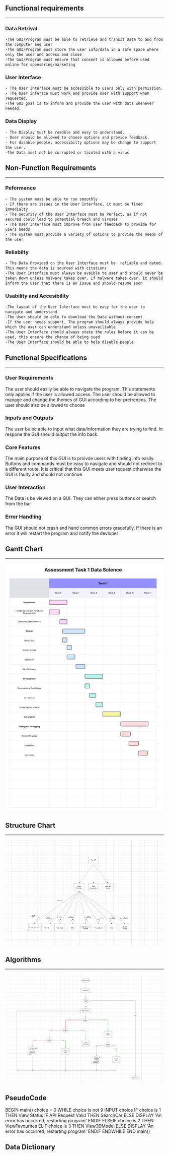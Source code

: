## Functional requirements
- - - 
### Data Retrival
    -The GUI/Program must be able to retrieve and transit Data to and from the computer and user
    -The GUI/Program must store the user info/data in a safe space where only the user and access and close
    -The GuI/Program must ensure that consent is allowed before used online for sponsering/marketing
### User Interface
    - The User Interface must be accessible to users only with permission. 
    - The User inferace must work and provide user with support when requested.
    -The GUI goal is to inform and provide the user with data whenever needed.
### Data Display
    - The Display must be readble and easy to understand. 
    - User should be allowed to choose options and provide feedback.
    - For disable people. accessibilty options may be change to support the user.
    -The Data must not be corrupted or tainted with a virus

## Non-Function Requirements
- - -
### Peformance
    - The system must be able to run smoothly
    - If there are issues in the User Interface, it must be fixed immedialty
    - The security of the User Interface must be Perfect, as if not secured could lead to potential breach and viruses
    - The User Interface must improve from user feedback to provide for users needs
    - The system must provide a variety of options to provide the needs of the user
### Reliabilty
    - The Data Provided on the User Interface must be  reliable and dated. This means the data is sourced with citations
    -The User Interface must always be avaible to user and should never be taken down unless malware takes over. If malware takes over, it should inform the user that there is an issue and should resume soon
### Usability and Accesibility
    -The layout of the User Interface must be easy for the user to navigate and understand
    -The User should be able to download the Data without consent
    -If the user needs support, The program should always provide help which the user can understand unless unavailiable
    -The User Interface should always state the rules before it can be used, this ensure the chance of being sued
    -The User Interface should be able to help disable people

## Functional Specifications
- - - 
### User Requirements
The user should easily be able to navigate the program. This statements only applies if the user is allowed access. The user should be allowed to manage and change the themes of GUI according to her prefrences. The user should also be allowed to choose

### Inputs and Outputs
The user be be able to input what data/information they are trying to find. In respone the GUI should output the info back.

### Core Features
The main purpose of this GUI is to proivde users with finding info easily. Buttons and commands must be easy to navigate and should not redirect to a different route. It is critical that this GUI meets user request otherwise the GUI is faulty and should not continue

### User Interaction
The Data is be viewed on a GUI. They can either press buttons or search from the bar

### Error Handling
The GUI should not crash and hand common errors gracefully. If there is an error it will restart the program and notify the devloper

## Gantt Chart
- - -
![Alt text](Screenshot%202025-03-10%20102117.png)

## Structure Chart
- - -
![Alt text](Screenshot%202025-03-10%20104807.png)

## Algorithms
- - -
![Alt text](Screenshot%202025-03-11%20143525.png)

## PseudoCode
BEGIN main()
choice = 0
    WHILE choice is not 9
        INPUT choice
        IF choice is 1 THEN
            View Status
            IF API Request Valid THEN
                SearchCar
            ELSE
                DISPLAY 'An error has occurred, restarting program'
            ENDIF
        ELSEIF choice is 2 THEN
            ViewFavourites
        ELIF choice is 3 THEN
            View3DModel
        ELSE
            DISPLAY 'An error has occurred, restarting program'
        ENDIF
    ENDWHILE
END main()    

## Data Dictionary

